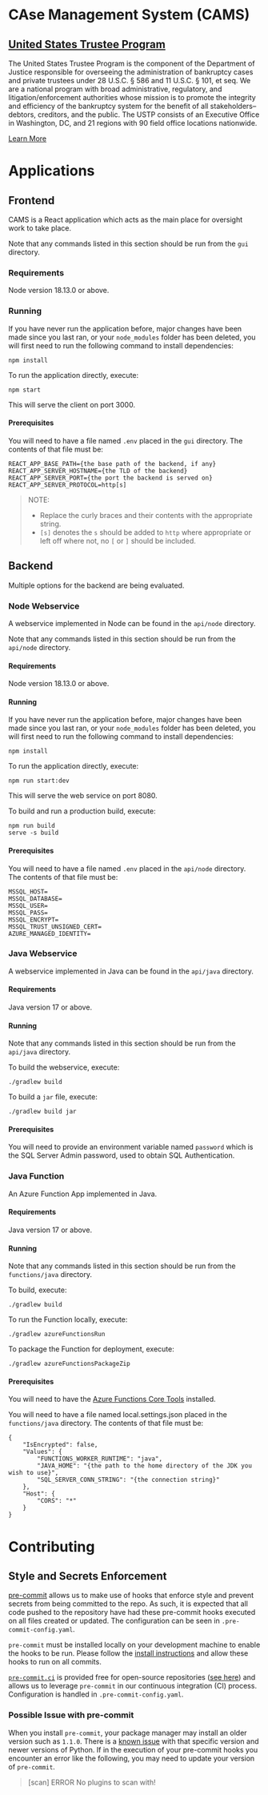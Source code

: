 # CAse Management System (CAMS)

## [United States Trustee Program](https://www.justice.gov/ust)

The United States Trustee Program is the component of the Department of Justice responsible for overseeing the administration of bankruptcy cases and private trustees under 28 U.S.C. § 586 and 11 U.S.C. § 101, et seq. We are a national program with broad administrative, regulatory, and litigation/enforcement authorities whose mission is to promote the integrity and efficiency of the bankruptcy system for the benefit of all stakeholders–debtors, creditors, and the public. The USTP consists of an Executive Office in Washington, DC, and 21 regions with 90 field office locations nationwide.

[Learn More](https://www.justice.gov/ust/about-program)

# Applications

## Frontend

CAMS is a React application which acts as the main place for oversight work to take place.

Note that any commands listed in this section should be run from the `gui` directory.

### Requirements

Node version 18.13.0 or above.

### Running

If you have never run the application before, major changes have been made since you last ran, or your `node_modules` folder has been deleted, you will first need to run the following command to install dependencies:

```shell
npm install
```

To run the application directly, execute:

```shell
npm start
```

This will serve the client on port 3000.

#### Prerequisites

You will need to have a file named `.env` placed in the `gui` directory. The contents of that file must be:

```
REACT_APP_BASE_PATH={the base path of the backend, if any}
REACT_APP_SERVER_HOSTNAME={the TLD of the backend}
REACT_APP_SERVER_PORT={the port the backend is served on}
REACT_APP_SERVER_PROTOCOL=http[s]
```

> NOTE:
> - Replace the curly braces and their contents with the appropriate string.
> - `[s]` denotes the `s` should be added to `http` where appropriate or left off where not, no `[` or `]` should be included.

## Backend

Multiple options for the backend are being evaluated.

### Node Webservice

A webservice implemented in Node can be found in the `api/node` directory.

Note that any commands listed in this section should be run from the `api/node` directory.

#### Requirements

Node version 18.13.0 or above.

#### Running

If you have never run the application before, major changes have been made since you last ran, or your `node_modules` folder has been deleted, you will first need to run the following command to install dependencies:

```shell
npm install
```

To run the application directly, execute:

```shell
npm run start:dev
```

This will serve the web service on port 8080.

To build and run a production build, execute:

```shell
npm run build
serve -s build
```

#### Prerequisites

You will need to have a file named `.env` placed in the `api/node` directory. The contents of that file must be:

```
MSSQL_HOST=
MSSQL_DATABASE=
MSSQL_USER=
MSSQL_PASS=
MSSQL_ENCRYPT=
MSSQL_TRUST_UNSIGNED_CERT=
AZURE_MANAGED_IDENTITY=
```

### Java Webservice

A webservice implemented in Java can be found in the `api/java` directory.

#### Requirements

Java version 17 or above.

#### Running

Note that any commands listed in this section should be run from the `api/java` directory.

To build the webservice, execute:

```shell
./gradlew build
```

To build a `jar` file, execute:

```shell
./gradlew build jar
```

#### Prerequisites

You will need to provide an environment variable named `password` which is the SQL Server Admin password, used to obtain SQL Authentication.

### Java Function

An Azure Function App implemented in Java.

#### Requirements

Java version 17 or above.

#### Running

Note that any commands listed in this section should be run from the `functions/java` directory.

To build, execute:

```shell
./gradlew build
```

To run the Function locally, execute:

```shell
./gradlew azureFunctionsRun
```

To package the Function for deployment, execute:

```shell
./gradlew azureFunctionsPackageZip
```

#### Prerequisites

You will need to have the [Azure Functions Core Tools](https://learn.microsoft.com/en-us/azure/azure-functions/functions-run-local?tabs=v4%2Cmacos%2Ccsharp%2Cportal%2Cbash#install-the-azure-functions-core-tools) installed.

You will need to have a file named local.settings.json placed in the `functions/java` directory. The contents of that file must be:

```
{
    "IsEncrypted": false,
    "Values": {
        "FUNCTIONS_WORKER_RUNTIME": "java",
        "JAVA_HOME": "{the path to the home directory of the JDK you wish to use}",
        "SQL_SERVER_CONN_STRING": "{the connection string}"
    },
    "Host": {
        "CORS": "*"
    }
}
```

# Contributing

## Style and Secrets Enforcement

[pre-commit](https://pre-commit.com) allows us to make use of hooks that enforce style and prevent secrets from being committed to the repo. As such, it is expected that all code pushed to the repository have had these pre-commit hooks executed on all files created or updated. The configuration can be seen in `.pre-commit-config.yaml`.

`pre-commit` must be installed locally on your development machine to enable the hooks to be run. Please follow the [install instructions](https://pre-commit.com/index.html#installation) and allow these hooks to run on all commits.

[`pre-commit.ci`](https://pre-commit.ci/) is provided free for open-source repositories ([see here](https://pre-commit.ci/#pricing)) and allows us to leverage `pre-commit` in our continuous integration (CI) process. Configuration is handled in `.pre-commit-config.yaml`.

### Possible Issue with pre-commit

When you install `pre-commit`, your package manager may install an older version such as `1.1.0`. There is a [known issue](https://github.com/Yelp/detect-secrets/issues/452) with that specific version and newer versions of Python. If in the execution of your pre-commit hooks you encounter an error like the following, you may need to update your version of `pre-commit`.

> [scan]  ERROR   No plugins to scan with!
